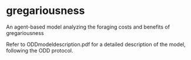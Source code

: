 # gregariousness
An agent-based model analyzing the foraging costs and benefits of gregariousness

Refer to ODDmodeldescription.pdf for a detailed description of the model, following the ODD protocol.